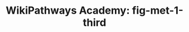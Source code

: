 ---
authors:
- Khanspers
- AlexanderPico
- MaintBot
description: Do not modify or delete. This pathway is part of the collection of content
  used by [https://wikipathways.github.io/academy/ WikiPathways Academy].
last-edited: 2019-09-17
organisms:
- Homo sapiens
redirect_from:
- /index.php/Pathway:WP3920
- /instance/WP3920
revision: null
schema-jsonld:
- '@context': https://schema.org/
  '@id': https://wikipathways.github.io/pathways/WP3920.html
  '@type': Dataset
  creator:
    '@type': Organization
    name: WikiPathways
  description: Do not modify or delete. This pathway is part of the collection of
    content used by [https://wikipathways.github.io/academy/ WikiPathways Academy].
  keywords:
  - Acetyl-CoA
  - G6PD
  - Glucose
  - Glucose-6-phosphate
  - HK1
  - LDHA
  - PDK1
  - Pentose Phosphate Pathway
  - lactate
  - pyruvate
  license: CC0
  name: 'WikiPathways Academy: fig-met-1-third'
seo: CreativeWork
title: 'WikiPathways Academy: fig-met-1-third'
wpid: WP3920
---
